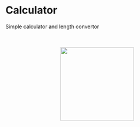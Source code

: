 # Calculator
Simple calculator and length convertor<br><br><br>
<div align="center">
<img width=200px src="https://upload.wikimedia.org/wikipedia/commons/1/18/C_Programming_Language.svg">&nbsp;
</div>

